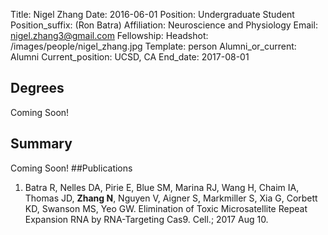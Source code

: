 Title: Nigel Zhang 
Date: 2016-06-01
Position: Undergraduate Student
Position_suffix: (Ron Batra)
Affiliation: Neuroscience and Physiology
Email: nigel.zhang3@gmail.com
Fellowship:
Headshot: /images/people/nigel_zhang.jpg
Template: person
Alumni_or_current: Alumni
Current_position: UCSD, CA
End_date: 2017-08-01
<!-- Status: draft -->

## Degrees
Coming Soon!
## Summary
Coming Soon!
##Publications
1.	Batra R, Nelles DA, Pirie E, Blue SM, Marina RJ, Wang H, Chaim IA, Thomas JD, **Zhang N**, Nguyen V, Aigner S, Markmiller S, Xia G, Corbett KD, Swanson MS, Yeo GW. Elimination of Toxic Microsatellite Repeat Expansion RNA by RNA-Targeting Cas9. Cell.; 2017 Aug 10. 